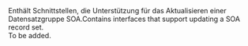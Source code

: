 <Namespace Name="Microsoft.Azure.Management.Dns.Fluent.DnsRecordSet.UpdateSoaRecord">
  <Docs>
    <summary><span data-ttu-id="d0c0b-101">Enthält Schnittstellen, die Unterstützung für das Aktualisieren einer Datensatzgruppe SOA.</span><span class="sxs-lookup"><span data-stu-id="d0c0b-101">Contains interfaces that support updating a SOA record set.</span></span></summary> 
    <remarks>To be added.</remarks>
  </Docs>
</Namespace>
